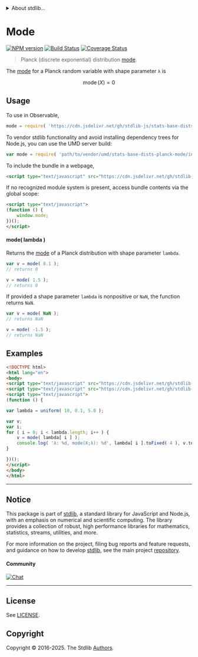 <!--

@license Apache-2.0

Copyright (c) 2025 The Stdlib Authors.

Licensed under the Apache License, Version 2.0 (the "License");
you may not use this file except in compliance with the License.
You may obtain a copy of the License at

   http://www.apache.org/licenses/LICENSE-2.0

Unless required by applicable law or agreed to in writing, software
distributed under the License is distributed on an "AS IS" BASIS,
WITHOUT WARRANTIES OR CONDITIONS OF ANY KIND, either express or implied.
See the License for the specific language governing permissions and
limitations under the License.

-->


<details>
  <summary>
    About stdlib...
  </summary>
  <p>We believe in a future in which the web is a preferred environment for numerical computation. To help realize this future, we've built stdlib. stdlib is a standard library, with an emphasis on numerical and scientific computation, written in JavaScript (and C) for execution in browsers and in Node.js.</p>
  <p>The library is fully decomposable, being architected in such a way that you can swap out and mix and match APIs and functionality to cater to your exact preferences and use cases.</p>
  <p>When you use stdlib, you can be absolutely certain that you are using the most thorough, rigorous, well-written, studied, documented, tested, measured, and high-quality code out there.</p>
  <p>To join us in bringing numerical computing to the web, get started by checking us out on <a href="https://github.com/stdlib-js/stdlib">GitHub</a>, and please consider <a href="https://opencollective.com/stdlib">financially supporting stdlib</a>. We greatly appreciate your continued support!</p>
</details>

# Mode

[![NPM version][npm-image]][npm-url] [![Build Status][test-image]][test-url] [![Coverage Status][coverage-image]][coverage-url] <!-- [![dependencies][dependencies-image]][dependencies-url] -->

> Planck (discrete exponential) distribution [mode][mode].

<!-- Section to include introductory text. Make sure to keep an empty line after the intro `section` element and another before the `/section` close. -->

<section class="intro">

The [mode][mode] for a Planck random variable with shape parameter `λ` is

<!-- <equation class="equation" label="eq:planck_mode" align="center" raw="\operatorname{mode}\left( X \right) = 0" alt="Mode for a Planck distribution."> -->

```math
\mathop{\mathrm{mode}}\left( X \right) = 0
```

<!-- </equation> -->

</section>

<!-- /.intro -->

<!-- Package usage documentation. -->



<section class="usage">

## Usage

To use in Observable,

```javascript
mode = require( 'https://cdn.jsdelivr.net/gh/stdlib-js/stats-base-dists-planck-mode@umd/browser.js' )
```

To vendor stdlib functionality and avoid installing dependency trees for Node.js, you can use the UMD server build:

```javascript
var mode = require( 'path/to/vendor/umd/stats-base-dists-planck-mode/index.js' )
```

To include the bundle in a webpage,

```html
<script type="text/javascript" src="https://cdn.jsdelivr.net/gh/stdlib-js/stats-base-dists-planck-mode@umd/browser.js"></script>
```

If no recognized module system is present, access bundle contents via the global scope:

```html
<script type="text/javascript">
(function () {
    window.mode;
})();
</script>
```

#### mode( lambda )

Returns the [mode][mode] of a Planck distribution with shape parameter `lambda`.

```javascript
var v = mode( 0.1 );
// returns 0

v = mode( 1.5 );
// returns 0
```

If provided a shape parameter `lambda` is nonpositive or `NaN`, the function returns `NaN`.

```javascript
var v = mode( NaN );
// returns NaN

v = mode( -1.5 );
// returns NaN
```

</section>

<!-- /.usage -->

<!-- Package usage notes. Make sure to keep an empty line after the `section` element and another before the `/section` close. -->

<section class="notes">

</section>

<!-- /.notes -->

<!-- Package usage examples. -->

<section class="examples">

## Examples

<!-- eslint no-undef: "error" -->

```html
<!DOCTYPE html>
<html lang="en">
<body>
<script type="text/javascript" src="https://cdn.jsdelivr.net/gh/stdlib-js/random-array-uniform@umd/browser.js"></script>
<script type="text/javascript" src="https://cdn.jsdelivr.net/gh/stdlib-js/stats-base-dists-planck-mode@umd/browser.js"></script>
<script type="text/javascript">
(function () {

var lambda = uniform( 10, 0.1, 5.0 );

var v;
var i;
for ( i = 0; i < lambda.length; i++ ) {
    v = mode( lambda[ i ] );
    console.log( 'λ: %d, mode(X;λ): %d', lambda[ i ].toFixed( 4 ), v.toFixed( 4 ) );
}

})();
</script>
</body>
</html>
```

</section>

<!-- /.examples -->

<!-- Section to include cited references. If references are included, add a horizontal rule *before* the section. Make sure to keep an empty line after the `section` element and another before the `/section` close. -->

<section class="references">

</section>

<!-- /.references -->

<!-- Section for related `stdlib` packages. Do not manually edit this section, as it is automatically populated. -->

<section class="related">

</section>

<!-- /.related -->

<!-- Section for all links. Make sure to keep an empty line after the `section` element and another before the `/section` close. -->


<section class="main-repo" >

* * *

## Notice

This package is part of [stdlib][stdlib], a standard library for JavaScript and Node.js, with an emphasis on numerical and scientific computing. The library provides a collection of robust, high performance libraries for mathematics, statistics, streams, utilities, and more.

For more information on the project, filing bug reports and feature requests, and guidance on how to develop [stdlib][stdlib], see the main project [repository][stdlib].

#### Community

[![Chat][chat-image]][chat-url]

---

## License

See [LICENSE][stdlib-license].


## Copyright

Copyright &copy; 2016-2025. The Stdlib [Authors][stdlib-authors].

</section>

<!-- /.stdlib -->

<!-- Section for all links. Make sure to keep an empty line after the `section` element and another before the `/section` close. -->

<section class="links">

[npm-image]: http://img.shields.io/npm/v/@stdlib/stats-base-dists-planck-mode.svg
[npm-url]: https://npmjs.org/package/@stdlib/stats-base-dists-planck-mode

[test-image]: https://github.com/stdlib-js/stats-base-dists-planck-mode/actions/workflows/test.yml/badge.svg?branch=main
[test-url]: https://github.com/stdlib-js/stats-base-dists-planck-mode/actions/workflows/test.yml?query=branch:main

[coverage-image]: https://img.shields.io/codecov/c/github/stdlib-js/stats-base-dists-planck-mode/main.svg
[coverage-url]: https://codecov.io/github/stdlib-js/stats-base-dists-planck-mode?branch=main

<!--

[dependencies-image]: https://img.shields.io/david/stdlib-js/stats-base-dists-planck-mode.svg
[dependencies-url]: https://david-dm.org/stdlib-js/stats-base-dists-planck-mode/main

-->

[chat-image]: https://img.shields.io/gitter/room/stdlib-js/stdlib.svg
[chat-url]: https://app.gitter.im/#/room/#stdlib-js_stdlib:gitter.im

[stdlib]: https://github.com/stdlib-js/stdlib

[stdlib-authors]: https://github.com/stdlib-js/stdlib/graphs/contributors

[umd]: https://github.com/umdjs/umd
[es-module]: https://developer.mozilla.org/en-US/docs/Web/JavaScript/Guide/Modules

[deno-url]: https://github.com/stdlib-js/stats-base-dists-planck-mode/tree/deno
[deno-readme]: https://github.com/stdlib-js/stats-base-dists-planck-mode/blob/deno/README.md
[umd-url]: https://github.com/stdlib-js/stats-base-dists-planck-mode/tree/umd
[umd-readme]: https://github.com/stdlib-js/stats-base-dists-planck-mode/blob/umd/README.md
[esm-url]: https://github.com/stdlib-js/stats-base-dists-planck-mode/tree/esm
[esm-readme]: https://github.com/stdlib-js/stats-base-dists-planck-mode/blob/esm/README.md
[branches-url]: https://github.com/stdlib-js/stats-base-dists-planck-mode/blob/main/branches.md

[stdlib-license]: https://raw.githubusercontent.com/stdlib-js/stats-base-dists-planck-mode/main/LICENSE

[mode]: https://en.wikipedia.org/wiki/Mode_%28statistics%29

</section>

<!-- /.links -->
